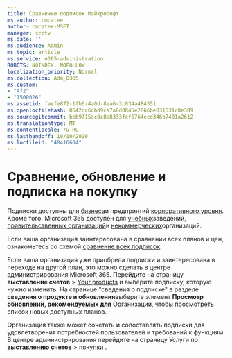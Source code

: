 ```yaml
---
title: Сравнение подписок Майкрософт
ms.author: cmcatee
author: cmcatee-MSFT
manager: scotv
ms.date: ''
ms.audience: Admin
ms.topic: article
ms.service: o365-administration
ROBOTS: NOINDEX, NOFOLLOW
localization_priority: Normal
ms.collection: Adm_O365
ms.custom:
- "472"
- "1500026"
ms.assetid: faefe872-1fb6-4a0d-8ea6-3c034a484351
ms.openlocfilehash: 0542cc6cbd9ca7a8d0845e2866be831631c8e389
ms.sourcegitcommit: beb9715ac0c8e8333fef6764ecd346b7401a2612
ms.translationtype: MT
ms.contentlocale: ru-RU
ms.lasthandoff: 10/10/2020
ms.locfileid: "48416604"
---
```

# <a name="compare-upgrade-or-purchase-subscriptions"></a>Сравнение, обновление и подписка на покупку
  
Подписки доступны для [бизнеса](https://www.microsoft.com/microsoft-365/business/compare-all-microsoft-365-business-products?tab=2&rtc=1)и предприятий [корпоративного уровня](https://www.microsoft.com/microsoft-365/enterprise/compare-office-365-plans?rtc=1). Кроме того, Microsoft 365 доступен для [учебных](https://www.microsoft.com/microsoft-365/academic/compare-office-365-education-plans?rtc=1&activetab=tab%3aprimaryr1)заведений, [правительственных организаций](https://www.microsoft.com/microsoft-365/government/compare-office-365-government-plans?rtc=1)и [некоммерческих](https://www.microsoft.com/microsoft-365/nonprofit/office-365-nonprofit-plans-and-pricing?&rtc=1&activetab=tab%3aprimaryr1)организаций.
  
Если ваша организация заинтересована в сравнении всех планов и цен, ознакомьтесь со схемой [сравнение всех подписок](https://www.microsoft.com/microsoft-365/enterprise/compare-office-365-plans?rtc=1).
  
Если ваша организация уже приобрела подписки и заинтересована в переходе на другой план, это можно сделать в центре администрирования Microsoft 365. Перейдите на страницу **выставление счетов** \> [Your products](https://go.microsoft.com/fwlink/p/?linkid=842054) и выберите подписку, которую нужно изменить. На странице "сведения о подписке" в разделе **сведения о продукте и обновления**выберите элемент **Просмотр обновлений, рекомендуемых для** Организации, чтобы просмотреть список новых доступных планов.
  
Организация также может сочетать и сопоставлять подписки для удовлетворения потребностей пользователей и требований к функциям. В центре администрирования перейдите на страницу Услуги по **выставлению счетов** \> [покупки](https://go.microsoft.com/fwlink/p/?linkid=868433) . 